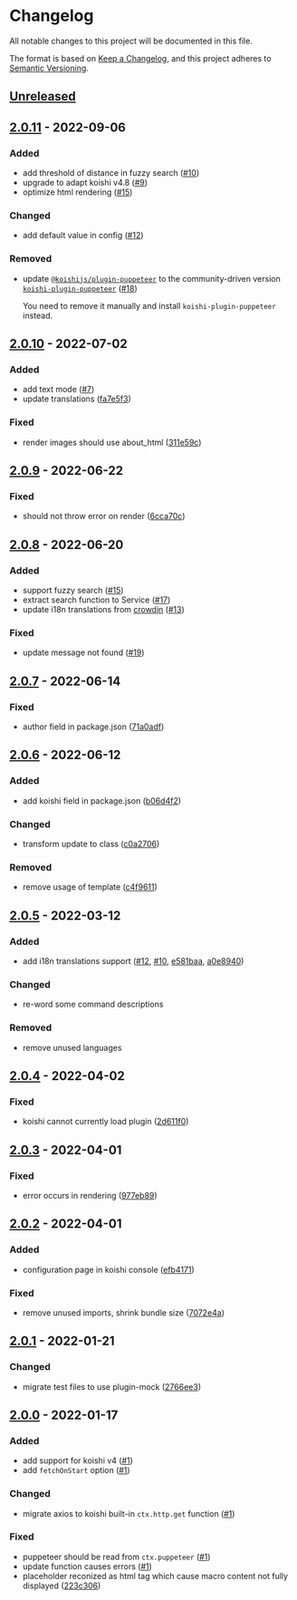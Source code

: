 # Changelog

All notable changes to this project will be documented in this file.

The format is based on [Keep a Changelog](https://keepachangelog.com/en/1.0.0/),
and this project adheres to [Semantic Versioning](https://semver.org/spec/v2.0.0.html).

## [Unreleased]

## [2.0.11] - 2022-09-06

### Added

- add threshold of distance in fuzzy search ([#10](https://github.com/AwesomeHamster/koishi-plugin-ffxiv-macrodict/pull/10))
- upgrade to adapt koishi v4.8 ([#9](https://github.com/AwesomeHamster/koishi-plugin-ffxiv-macrodict/pull/9))
- optimize html rendering ([#15](https://github.com/AwesomeHamster/koishi-plugin-ffxiv-macrodict/pull/15))

### Changed

- add default value in config ([#12](https://github.com/AwesomeHamster/koishi-plugin-ffxiv-macrodict/pull/12))

### Removed

- update [`@koishijs/plugin-puppeteer`](https://www.npmjs.com/package/@koishijs/plugin-puppeteer) to the community-driven version [`koishi-plugin-puppeteer`](https://www.npmjs.com/package/koishi-plugin-puppeteer) ([#18](https://github.com/AwesomeHamster/koishi-plugin-ffxiv-macrodict/pull/18))

  You need to remove it manually and install `koishi-plugin-puppeteer` instead.

## [2.0.10] - 2022-07-02

### Added

- add text mode ([#7](https://github.com/AwesomeHamster/koishi-plugin-ffxiv-macrodict/pull/7))
- update translations ([fa7e5f3](https://github.com/AwesomeHamster/koishi-plugin-ffxiv-macrodict/commit/fa7e5f3aeeb58b26b29a5ca96684ede094a93884))

### Fixed

- render images should use about_html ([311e59c](https://github.com/AwesomeHamster/koishi-plugin-ffxiv-macrodict/commit/311e59c19d0003c55f8704f35e421eaff4467e17))

## [2.0.9] - 2022-06-22

### Fixed

- should not throw error on render ([6cca70c](https://github.com/AwesomeHamster/koishi-plugin-ffxiv-macrodict/commit/6cca70c2462bac173b1802294f40d22ab466d498))

## [2.0.8] - 2022-06-20

### Added

- support fuzzy search ([#15](https://github.com/AwesomeHamster/koishi-plugin-ffxiv-macrodict/pull/15))
- extract search function to Service ([#17](https://github.com/AwesomeHamster/koishi-plugin-ffxiv-macrodict/pull/17))
- update i18n translations from [crowdin](https://crowdin.com/project/hatsushimo) ([#13](https://github.com/AwesomeHamster/koishi-plugin-ffxiv-macrodict/pull/13))

### Fixed

- update message not found ([#19](https://github.com/AwesomeHamster/koishi-plugin-ffxiv-macrodict/pull/19))

## [2.0.7] - 2022-06-14

### Fixed

- author field in package.json ([71a0adf](https://github.com/AwesomeHamster/koishi-plugin-ffxiv-macrodict/commit/71a0adff6a1dffcde69e37ed8bddaf3a8650433a))

## [2.0.6] - 2022-06-12

### Added

- add koishi field in package.json ([b06d4f2](https://github.com/AwesomeHamster/koishi-plugin-ffxiv-macrodict/commit/b06d4f232d704e8f622af645045f55aa0e41e15d))

### Changed

- transform update to class ([c0a2706](https://github.com/AwesomeHamster/koishi-plugin-ffxiv-macrodict/commit/c0a2706cd6b5c3a4f09633ca6d136a89422ada92))

### Removed

- remove usage of template ([c4f9611](https://github.com/AwesomeHamster/koishi-plugin-ffxiv-macrodict/commit/c4f9611abb85b805ed5c3d83b6a6e009ca1c0b9e))

## [2.0.5] - 2022-03-12

### Added

- add i18n translations support ([#12](https://github.com/AwesomeHamster/koishi-plugin-ffxiv-macrodict/pull/12), [#10](https://github.com/AwesomeHamster/koishi-plugin-ffxiv-macrodict/pull/10), [e581baa](https://github.com/AwesomeHamster/koishi-plugin-ffxiv-macrodict/commit/e581baa11205f77d3f2fe71806cf93fe5110b335), [a0e8940](https://github.com/AwesomeHamster/koishi-plugin-ffxiv-macrodict/commit/a0e89409189f479c5f9c5766bb90d6da33171e82))

### Changed

- re-word some command descriptions

### Removed

- remove unused languages

## [2.0.4] - 2022-04-02

### Fixed

- koishi cannot currently load plugin ([2d611f0](https://github.com/AwesomeHamster/koishi-plugin-ffxiv-macrodict/commit/2d611f0de9cae04e996ef80bca6784d8573f636e))

## [2.0.3] - 2022-04-01

### Fixed

- error occurs in rendering ([977eb89](https://github.com/AwesomeHamster/koishi-plugin-ffxiv-macrodict/commit/977eb891db90e3f44790f40d5a8f21aa45a75930))

## [2.0.2] - 2022-04-01

### Added

- configuration page in koishi console ([efb4171](https://github.com/AwesomeHamster/koishi-plugin-ffxiv-macrodict/commit/efb4171095d8ef73c3ebbdec4904b66c15497a52))

### Fixed

- remove unused imports, shrink bundle size ([7072e4a](https://github.com/AwesomeHamster/koishi-plugin-ffxiv-macrodict/commit/7072e4a40c90b9732e3ce2e2695b79e55e5d0694))

## [2.0.1] - 2022-01-21

### Changed

- migrate test files to use plugin-mock ([2766ee3](https://github.com/AwesomeHamster/koishi-plugin-ffxiv-macrodict/commit/2766ee35b7274221b57d0a13540d4b9b19c522eb))

## [2.0.0] - 2022-01-17

### Added

- add support for koishi v4 ([#1](https://github.com/AwesomeHamster/koishi-plugin-ffxiv-macrodict/pull/1))
- add `fetchOnStart` option ([#1](https://github.com/AwesomeHamster/koishi-plugin-ffxiv-macrodict/pull/1))

### Changed

- migrate axios to koishi built-in `ctx.http.get` function ([#1](https://github.com/AwesomeHamster/koishi-plugin-ffxiv-macrodict/pull/1))

### Fixed

- puppeteer should be read from `ctx.puppeteer` ([#1](https://github.com/AwesomeHamster/koishi-plugin-ffxiv-macrodict/pull/1))
- update function causes errors ([#1](https://github.com/AwesomeHamster/koishi-plugin-ffxiv-macrodict/pull/1))
- placeholder reconized as html tag which cause macro content not fully displayed ([223c306](https://github.com/AwesomeHamster/koishi-plugin-ffxiv-macrodict/commit/223c30647ea95d9d52cca3133f3a728f88de1315))

[unreleased]: https://github.com/AwesomeHamster/koishi-plugin-ffxiv-macrodict/compare/v2.0.11...HEAD
[2.0.11]: https://github.com/AwesomeHamster/koishi-plugin-ffxiv-macrodict/compare/v2.0.10...v2.0.11
[2.0.10]: https://github.com/AwesomeHamster/koishi-plugin-ffxiv-macrodict/compare/v2.0.9...v2.0.10
[2.0.9]: https://github.com/AwesomeHamster/koishi-plugin-ffxiv-macrodict/compare/v2.0.8...v2.0.9
[2.0.8]: https://github.com/AwesomeHamster/koishi-plugin-ffxiv-macrodict/compare/v2.0.7...v2.0.8
[2.0.7]: https://github.com/AwesomeHamster/koishi-plugin-ffxiv-macrodict/compare/v2.0.6...v2.0.7
[2.0.6]: https://github.com/AwesomeHamster/koishi-plugin-ffxiv-macrodict/compare/v2.0.5...v2.0.6
[2.0.5]: https://github.com/AwesomeHamster/koishi-plugin-ffxiv-macrodict/compare/v2.0.4...v2.0.5
[2.0.4]: https://github.com/AwesomeHamster/koishi-plugin-ffxiv-macrodict/compare/v2.0.3...v2.0.4
[2.0.3]: https://github.com/AwesomeHamster/koishi-plugin-ffxiv-macrodict/compare/v2.0.2...v2.0.3
[2.0.2]: https://github.com/AwesomeHamster/koishi-plugin-ffxiv-macrodict/compare/v2.0.1...v2.0.2
[2.0.1]: https://github.com/AwesomeHamster/koishi-plugin-ffxiv-macrodict/compare/v2.0.0...v2.0.1
[2.0.0]: https://github.com/AwesomeHamster/koishi-plugin-ffxiv-macrodict/commit/c801c9c59588807a66180dc737526c4fda7bf71a
